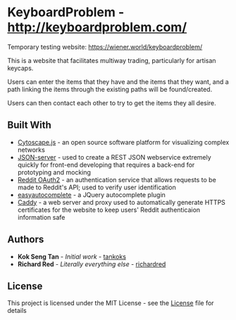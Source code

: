 # KeyboardProblem - http://keyboardproblem.com/
Temporary testing website: https://wiener.world/keyboardproblem/

This is a website that facilitates multiway trading, particularly for artisan keycaps.

Users can enter the items that they have and the items that they want, and a path linking the items through the existing paths will be found/created.

Users can then contact each other to try to get the items they all desire.

## Built With
* [Cytoscape.js](http://www.cytoscape.org/) - an open source software platform for visualizing complex networks
* [JSON-server](https://github.com/typicode/json-server) - used to create a REST JSON webservice extremely quickly for front-end developing that requires a back-end for prototyping and mocking
* [Reddit OAuth2](https://github.com/reddit-archive/reddit/wiki/OAuth2) - an authentication service that allows requests to be made to Reddit's API; used to verify user identification
* [easyautocomplete](http://easyautocomplete.com/) - a JQuery autocomplete plugin
* [Caddy](https://caddyserver.com/) - a web server and proxy used to automatically generate HTTPS certificates for the website to keep users' Reddit authenticaion information safe


## Authors
* **Kok Seng Tan** - *Initial work* - [tankoks](https://github.com/tankoks)
* **Richard Red** - *Literally everything else* - [richardred](https://github.com/richardred)

## License
This project is licensed under the MIT License - see the [License](LICENSE) file for details
